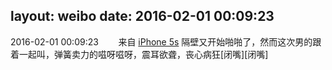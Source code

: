 layout: weibo
date: 2016-02-01 00:09:23
---
<meta name="referrer" content="no-referrer" />

2016-02-01 00:09:23  &nbsp;&nbsp;&nbsp;&nbsp;&nbsp;&nbsp; 来自 <a href="sinaweibo://customweibosource" rel="nofollow">iPhone 5s</a>
隔壁又开始啪啪了，然而这次男的跟着一起叫，弹簧卖力的嗞呀嗞呀，震耳欲聋，丧心病狂[闭嘴][闭嘴] ​​​
